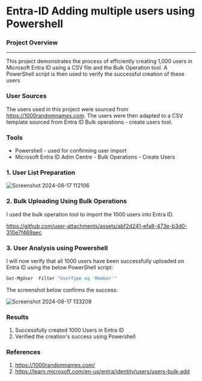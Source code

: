 # Entra-ID Adding multiple users using Powershell

### Project Overview
---
This project demonstrates the process of efficiently creating 1,000 users in Microsoft Entra ID using a CSV file and the Bulk Operation tool. A PowerShell script is then used to verify the successful creation of these users

### User Sources

The users used in this project were sourced from https://1000randomnames.com. The users were then adapted to a CSV template sourced from Entra ID Bulk operations - create users tool.

### Tools

- Powershell - used for confirming user import
- Microsoft Entra ID Adim Centre - Bulk Operations -  Create Users

### 1. User List Preparation

![Screenshot 2024-08-17 112106](https://github.com/user-attachments/assets/c879237a-61f4-447e-a807-d9a9dd26ba92)


### 2. Bulk Uploading Using Bulk Operations

I used the bulk operation tool to import the 1000 users into Entra ID.

https://github.com/user-attachments/assets/abf2d241-efa8-473e-b3d0-310e7f469aec



### 3. User Analysis using Powershell

I will now verify that all 1000 users have been successfully uploaded on Entra ID using the below PowerShell script:

```PowerShell
Get-MgUser -Filter "UserType eq 'Member'"
```

The screenshot below confirms the success:

![Screenshot 2024-08-17 133209](https://github.com/user-attachments/assets/b78bec12-3715-4f87-8702-a043d2232074)


### Results

1. Successfully created 1000 Users in Entra ID
2. Verified the creation's success using Powershell

   


### References

1. https://1000randomnames.com/
2. https://learn.microsoft.com/en-us/entra/identity/users/users-bulk-add
